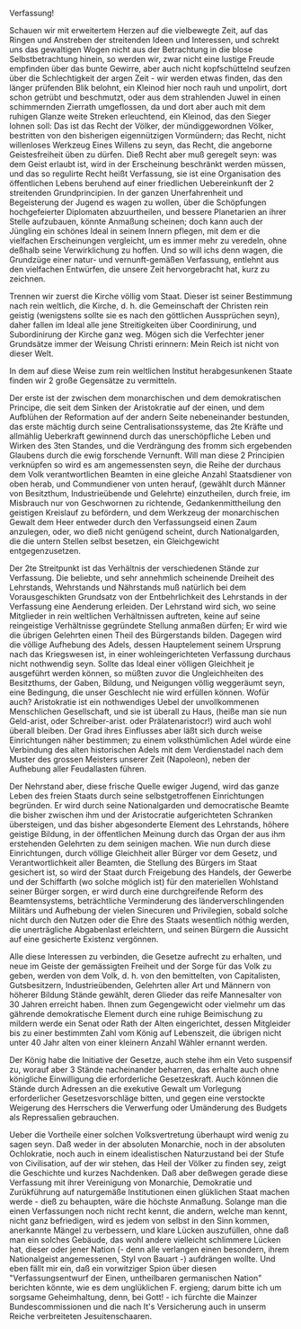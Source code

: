  Verfassung!

Schauen wir mit erweitertem Herzen auf die vielbewegte Zeit, auf das Ringen und Anstreben der streitenden Ideen und Interessen, und schrekt uns das gewaltigen Wogen nicht aus der Betrachtung in die blose Selbstbetrachtung hinein, so werden wir, zwar nicht eine lustige Freude empfinden über das bunte Gewirre, aber auch nicht kopfschüttelnd seufzen über die Schlechtigkeit der argen Zeit - wir werden etwas finden, das den länger prüfenden Blik belohnt, ein Kleinod hier noch rauh und unpolirt, dort schon getrübt und beschmutzt, oder aus dem strahlenden Juwel in einen schimmernden Zierrath umgeflossen, da und dort aber auch mit dem ruhigen Glanze weite Streken erleuchtend, ein Kleinod, das den Sieger lohnen soll: Das ist das Recht der Völker, der mündiggewordnen Völker, bestritten von den bisherigen eigennützigen Vormündern; das Recht, nicht willenloses Werkzeug Eines Willens zu seyn, das Recht, die angeborne Geistesfreiheit üben zu dürfen. Dieß Recht aber muß geregelt seyn: was dem Geist erlaubt ist, wird in der Erscheinung beschränkt werden müssen, und das so regulirte Recht heißt Verfassung, sie ist eine Organisation des öffentlichen Lebens beruhend auf einer friedlichen Uebereinkunft der 2 streitenden Grundprincipien. 
In der ganzen Unerfahrenheit und Begeisterung der Jugend es wagen zu wollen, über die Schöpfungen hochgefeierter Diplomaten abzuurtheilen, und bessere Planetarien an ihrer Stelle aufzubauen, könnte Anmaßung scheinen; doch kann auch der Jüngling ein schönes Ideal in seinem Innern pflegen, mit dem er die vielfachen Erscheinungen vergleicht, um es immer mehr zu veredeln, ohne deßhalb seine Verwirklichung zu hoffen. Und so will ichs denn wagen, die Grundzüge einer natur- und vernunft-gemäßen Verfassung, entlehnt aus den vielfachen Entwürfen, die unsere Zeit hervorgebracht hat, kurz zu zeichnen.

Trennen wir zuerst die Kirche völlig vom Staat. Dieser ist seiner Bestimmung nach rein weltlich, die Kirche, d. h. die Gemeinschaft der Christen rein geistig (wenigstens sollte sie es nach den göttlichen Aussprüchen seyn), daher fallen im Ideal alle jene Streitigkeiten über Coordinirung, und Subordinirung der Kirche ganz weg. Mögen sich die Verfechter jener Grundsätze immer der Weisung Christi erinnern: Mein Reich ist nicht von dieser Welt.

In dem auf diese Weise zum rein weltlichen Institut herabgesunkenen Staate finden wir 2 große Gegensätze zu vermitteln.

Der erste ist der zwischen dem monarchischen und dem demokratischen Principe, die seit dem Sinken der Aristokratie auf der einen, und dem Aufblühen der Reformation auf der andern Seite nebeneinander bestunden, das erste mächtig durch seine Centralisationssysteme, das 2te Kräfte und allmählig Ueberkraft gewinnend durch das unerschöpfliche Leben und Wirken des 3ten Standes, und die Verdrängung des fromm sich ergebenden Glaubens durch die ewig forschende Vernunft. Will man diese 2 Principien verknüpfen so wird es am angemessensten seyn, die Reihe der durchaus dem Volk verantwortlichen Beamten in eine gleiche Anzahl Staatsdiener von oben herab, und Commundiener von unten herauf, (gewählt durch Männer von Besitzthum, Industrieübende und Gelehrte) einzutheilen, durch freie, im Misbrauch nur von Geschwornen zu richtende, Gedankenmittheilung den geistigen Kreislauf zu befördern, und dem Werkzeug der monarchischen Gewalt dem Heer entweder durch den Verfassungseid einen Zaum anzulegen, oder, wo dieß nicht genügend scheint, durch Nationalgarden, die die untern Stellen selbst besetzen, ein Gleichgewicht entgegenzusetzen.

Der 2te Streitpunkt ist das Verhältnis der verschiedenen Stände zur Verfassung. Die beliebte, und sehr annehmlich scheinende Dreiheit des Lehrstands, Wehrstands und Nährstands muß natürlich bei dem Vorausgeschikten Grundsatz von der Entbehrlichkeit des Lehrstands in der Verfassung eine Aenderung erleiden. Der Lehrstand wird sich, wo seine Mitglieder in rein weltlichen Verhältnissen auftreten, keine auf seine reingeistige Verhältnisse gegründete Stellung anmaßen dürfen; Er wird wie die übrigen Gelehrten einen Theil des Bürgerstands bilden. Dagegen wird die völlige Aufhebung des Adels, dessen Hauptelement seinem Ursprung nach das Kriegswesen ist, in einer wohleingerichteten Verfassung durchaus nicht nothwendig seyn. Sollte das Ideal einer völligen Gleichheit je ausgeführt werden können, so müßten zuvor die Ungleichheiten des Besitzthums, der Gaben, Bildung, und Neigungen völlig weggeräumt seyn, eine Bedingung, die unser Geschlecht nie wird erfüllen können. Wofür auch? Aristokratie ist ein nothwendiges Uebel der unvollkommenen Menschlichen Gesellschaft, und sie ist überall zu Haus, (heiße man sie nun Geld-arist, oder Schreiber-arist. oder Prälatenaristocr!) wird auch wohl überall bleiben. Der Grad ihres Einflusses aber läßt sich durch weise Einrichtungen näher bestimmen; zu einem volksthümlichen Adel würde eine Verbindung des alten historischen Adels mit dem Verdienstadel nach dem Muster des grossen Meisters unserer Zeit (Napoleon), neben der Aufhebung aller Feudallasten führen.

Der Nehrstand aber, diese frische Quelle ewiger Jugend, wird das ganze Leben des freien Staats durch seine selbstgetroffenen Einrichtungen begründen. Er wird durch seine Nationalgarden und democratische Beamte die bisher zwischen ihm und der Aristocratie aufgerichteten Schranken übersteigen, und das bisher abgesonderte Element des Lehrstands, höhere geistige Bildung, in der öffentlichen Meinung durch das Organ der aus ihm erstehenden Gelehrten zu dem seinigen machen. Wie nun durch diese Einrichtungen, durch völlige Gleichheit aller Bürger vor dem Gesetz, und Verantwortlichkeit aller Beamten, die Stellung des Bürgers im Staat gesichert ist, so wird der Staat durch Freigebung des Handels, der Gewerbe und der Schiffarth (wo solche möglich ist) für den materiellen Wohlstand seiner Bürger sorgen, er wird durch eine durchgreifende Reform des Beamtensystems, beträchtliche Verminderung des länderverschlingenden Militärs und Aufhebung der vielen Sinecuren und Privilegien, sobald solche nicht durch den Nutzen oder die Ehre des Staats wesentlich nöthig werden, die unerträgliche Abgabenlast erleichtern, und seinen Bürgern die Aussicht auf eine gesicherte Existenz vergönnen.

Alle diese Interessen zu verbinden, die Gesetze aufrecht zu erhalten, und neue im Geiste der gemässigten Freiheit und der Sorge für das Volk zu geben, werden von dem Volk, d. h. von den bemittelten, von Capitalisten, Gutsbesitzern, Industrieübenden, Gelehrten aller Art und Männern von höherer Bildung Stände gewählt, deren Glieder das reife Mannesalter von 30 Jahren erreicht haben. Ihnen zum Gegengewicht oder vielmehr um das gährende demokratische Element durch eine ruhige Beimischung zu mildern werde ein Senat oder Rath der Alten eingerichtet, dessen Mitgleider bis zu einer bestimmten Zahl vom König auf Lebenszeit, die übrigen nicht unter 40 Jahr alten von einer kleinern Anzahl Wähler ernannt werden.

Der König habe die Initiative der Gesetze, auch stehe ihm ein Veto suspensif zu, worauf aber 3 Stände nacheinander beharren, das erhalte auch ohne königliche Einwilligung die erforderliche Gesetzeskraft. Auch können die Stände durch Adressen an die exekutive Gewalt um Vorlegung erforderlicher Gesetzesvorschläge bitten, und gegen eine verstockte Weigerung des Herrschers die Verwerfung oder Umänderung des Budgets als Repressalien gebrauchen.

Ueber die Vortheile einer solchen Volksvertretung überhaupt wird wenig zu sagen seyn. Daß weder in der absoluten Monarchie, noch in der absoluten Ochlokratie, noch auch in einem idealistischen Naturzustand bei der Stufe von Civilisation, auf der wir stehen, das Heil der Völker zu finden sey, zeigt die Geschichte und kurzes Nachdenken. Daß aber deßwegen gerade diese Verfassung mit ihrer Vereinigung von Monarchie, Demokratie und Zurükführung auf naturgemäße Institutionen einen glüklichen Staat machen werde - dieß zu behaupten, wäre die höchste Anmaßung. Solange man die einen Verfassungen noch nicht recht kennt, die andern, welche man kennt, nicht ganz befriedigen, wird es jedem von selbst in den Sinn kommen, anerkannte Mängel zu verbessern, und klare Lücken auszufüllen, ohne daß man ein solches Gebäude, das wohl andere vielleicht schlimmere Lücken hat, dieser oder jener Nation (- denn alle verlangen einen besondern, ihrem Nationalgeist angemessenen, Styl von Bauart -) aufdrängen wollte. Und eben fällt mir ein, daß ein vorwitziger Spion über diesen "Verfassungsentwurf der Einen, untheilbaren germanischen Nation" berichten könnte, wie es dem unglüklichen F. ergieng; darum bitte ich um sorgsame Geheimhaltung, denn, bei Gott! - ich fürchte die Mainzer Bundescommissionen und die nach It's Versicherung auch in unserm Reiche verbreiteten Jesuitenschaaren.
